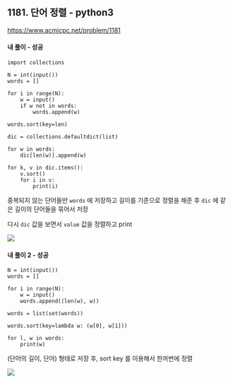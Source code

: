 ## 1181. 단어 정렬 - python3
https://www.acmicpc.net/problem/1181

#### 내 풀이 - 성공
```
import collections

N = int(input())
words = []

for i in range(N):
    w = input()
    if w not in words:
        words.append(w)

words.sort(key=len)

dic = collections.defaultdict(list)

for w in words:
    dic[len(w)].append(w)

for k, v in dic.items():
    v.sort()
    for i in v:
        print(i)
```
중복되지 않는 단어들만 `words` 에 저장하고 길이를 기준으로 정렬을 해준 후
`dic` 에 같은 길이의 단어들을 묶어서 저장

다시 `dic` 값을 보면서 `value` 값을 정렬하고 print

![](https://images.velog.io/images/jsh5408/post/f4e66491-0f9a-46f1-b42c-a6d70a3f26c6/image.png)

#### 내 풀이 2 - 성공
```
N = int(input())
words = []

for i in range(N):
    w = input()
    words.append((len(w), w))

words = list(set(words))

words.sort(key=lambda w: (w[0], w[1]))

for l, w in words:
    print(w)
```
(단어의 길이, 단어) 형태로 저장 후,
sort key 를 이용해서 한꺼번에 정렬

![](https://images.velog.io/images/jsh5408/post/6496ced3-32c9-4271-85c3-807ccd71ede9/image.png)